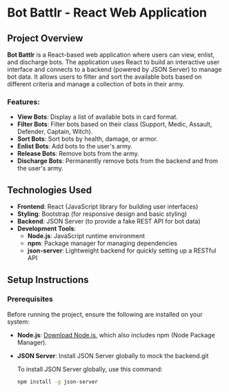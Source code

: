 # Bot Battlr - React Web Application
## Project Overview

**Bot Battlr** is a React-based web application where users can view, enlist, and discharge bots. The application uses React to build an interactive user interface and connects to a backend (powered by JSON Server) to manage bot data. It allows users to filter and sort the available bots based on different criteria and manage a collection of bots in their army.

### Features:
- **View Bots**: Display a list of available bots in card format.
- **Filter Bots**: Filter bots based on their class (Support, Medic, Assault, Defender, Captain, Witch).
- **Sort Bots**: Sort bots by health, damage, or armor.
- **Enlist Bots**: Add bots to the user's army.
- **Release Bots**: Remove bots from the army.
- **Discharge Bots**: Permanently remove bots from the backend and from the user's army.

## Technologies Used

- **Frontend**: React (JavaScript library for building user interfaces)
- **Styling**: Bootstrap (for responsive design and basic styling)
- **Backend**: JSON Server (to provide a fake REST API for bot data)
- **Development Tools**:
  - **Node.js**: JavaScript runtime environment
  - **npm**: Package manager for managing dependencies
  - **json-server**: Lightweight backend for quickly setting up a RESTful API

## Setup Instructions

### Prerequisites

Before running the project, ensure the following are installed on your system:

- **Node.js**: [Download Node.js](https://nodejs.org/), which also includes npm (Node Package Manager).
- **JSON Server**: Install JSON Server globally to mock the backend.git 

  To install JSON Server globally, use this command:
  ```bash
  npm install -g json-server
